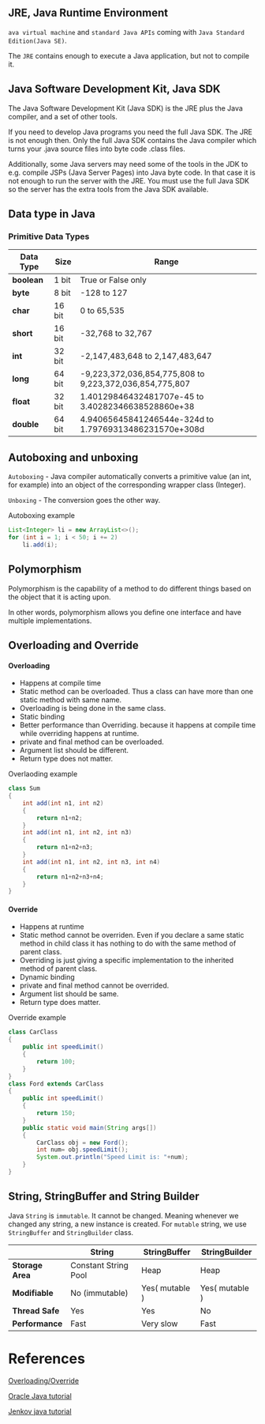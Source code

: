 ## JRE, Java Runtime Environment
`ava virtual machine` and `standard Java APIs` coming with `Java Standard Edition(Java SE)`.

The `JRE` contains enough to execute a Java application, but not to compile it.

## Java Software Development Kit, Java SDK
The Java Software Development Kit (Java SDK) is the JRE plus the Java compiler, and a set of other tools.

If you need to develop Java programs you need the full Java SDK. The JRE is not enough then. Only the full Java SDK contains the Java compiler which turns your .java source files into byte code .class files.

Additionally, some Java servers may need some of the tools in the JDK to e.g. compile JSPs (Java Server Pages) into Java byte code. In that case it is not enough to run the server with the JRE. You must use the full Java SDK so the server has the extra tools from the Java SDK available.

## Data type in Java

### Primitive Data Types

| **Data Type** |  **Size**| **Range** |
|------------|-------------|------------|
| **boolean**   | 1 bit	 |  True or False only |   
| **byte**     | 8 bit | -128 to 127 | 
| **char**     | 16 bit | 0 to 65,535 | 
| **short**    | 16 bit | -32,768 to 32,767 | 
| **int**    | 32 bit  | -2,147,483,648 to 2,147,483,647  |   
| **long**     | 64 bit | -9,223,372,036,854,775,808 to 9,223,372,036,854,775,807 | 
| **float**     | 32 bit | 1.40129846432481707e-45 to 3.40282346638528860e+38 | 
| **double**     | 64 bit | 4.94065645841246544e-324d to 1.79769313486231570e+308d | 


## Autoboxing and unboxing
`Autoboxing` - Java compiler automatically converts a primitive value (an int, for example) into an object of the corresponding wrapper class (Integer).

`Unboxing` - The conversion goes the other way.

Autoboxing example
```java
List<Integer> li = new ArrayList<>();
for (int i = 1; i < 50; i += 2)
    li.add(i);
```


## Polymorphism
Polymorphism is the capability of a method to do different things based on the object that it is acting upon. 

In other words, polymorphism allows you define one interface and have multiple implementations.

## Overloading and Override

#### Overloading
* Happens at compile time
* Static method can be overloaded. Thus a class can have more than one static method with same name.
* Overloading is being done in the same class. 
* Static binding
* Better performance than Overriding. because it happens at compile time while overriding happens at runtime.
* private and final method can be overloaded.
* Argument list should be different.
* Return type does not matter.

Overlaoding example
```java
class Sum
{
    int add(int n1, int n2) 
    {
        return n1+n2;
    }
    int add(int n1, int n2, int n3) 
    {
        return n1+n2+n3;
    }
    int add(int n1, int n2, int n3, int n4) 
    {
        return n1+n2+n3+n4;
    }
}
```

#### Override
* Happens at runtime
* Static method cannot be overriden. Even if you declare a same static method in child class it has nothing to do with the same method of parent class.
* Overriding is just giving a specific implementation to the inherited method of parent class.
* Dynamic binding
* private and final method cannot be overrided.
* Argument list should be same.
* Return type does matter.

Override example
```java
class CarClass
{
    public int speedLimit() 
    {
        return 100;
    }
}
class Ford extends CarClass
{
    public int speedLimit()
    {
        return 150;
    }
    public static void main(String args[])
    {
    	CarClass obj = new Ford();
    	int num= obj.speedLimit();
    	System.out.println("Speed Limit is: "+num);
    }
}
```

## String, StringBuffer and String Builder

Java `String` is `immutable`. It cannot be changed. Meaning whenever we changed any string, a new instance is created. 
For `mutable` string, we use `StringBuffer` and `StringBuilder` class.

|            | **String** |  **StringBuffer**| **StringBuilder** |
|------------|-------------|------------|------------|
| **Storage Area**   | Constant String Pool |  Heap |    Heap 
| **Modifiable**     | No (immutable) | Yes( mutable ) | Yes( mutable )
| **Thread Safe**    | Yes      | Yes | No  
| **Performance**    | Fast      | Very slow   | Fast   






# References
[Overloading/Override](http://beginnersbook.com/2014/01/difference-between-method-overloading-and-overriding-in-java/)

[Oracle Java tutorial](https://docs.oracle.com/javase/tutorial/java/data/autoboxing.html)

[Jenkov java tutorial](http://tutorials.jenkov.com/java/what-is-java.html)
